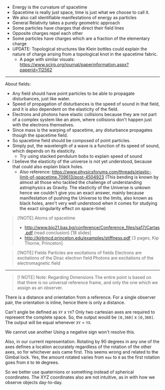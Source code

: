 - Energy is the curvature of spacetime
- Spacetime is really just space, time is just what we choose to call it.
- We also call identifiable manifestations of energy as particles
- General Relativity takes a purely geometric approach
- Some particles have charges that direct their field lines
- Opposite charges repel each other
- Some particles have charges which are a fraction of the elementary charge
- UPDATE: Topological structures like Klein bottles could explain the nature of charge arising from a topological knot in the spacetime fabric.
	- A page with similar visuals: https://www.scirp.org/journal/paperinformation.aspx?paperid=112562

---
About fields:
- Any field should have point particles to be able to propagate disturbances, just like water.
- Speed of propagation of disturbances is the speed of sound in that field, and it is also dependent on the elasticity of the field.
- Electrons and photons have elastic collisions because they are not part of a complex system like an atom, where collisions don't happen just with the electrons themselves.
- Since mass is the warping of spacetime, any disturbance propagates though the spacetime field.
- So spacetime field should be composed of point particles.
- Simply put, the wavelength of a wave is a function of its speed of sound, which depends on its elasticity.
	- Try using stacked pendulum bobs to explain speed of sound
- I believe the elasticity of the universe is not yet understood, because that could also explain black holes.
	- Also reference: https://www.physicsforums.com/threads/elastic-limit-of-spacetime.709613/post-4504923 (This bending is known by almost all those who tackled the challenge of understanding astrophysics as Gravity. The elasticity of the Universe is unkown hence we couldn't give you an exact answer, mainly because manifestation of pushing the Universe to the limits, also known as black holes, aren't very well understood when it comes for studying the exact singularity effect on space-time)

> [!NOTE] Atoms of spacetime
> - http://www.bio21.bas.bg/conference/Conference_files/sa17/Cartas.pdf (read conclusion) [18 slides]
> - http://kirkmcd.princeton.edu/examples/stiffness.pdf [3 pages, Kip Thorne, Princeton]

> [!NOTE] Fields
> Particles are excitations of fields
> Electrons are excitations of the Dirac electron field
> Photons are excitations of the electromagnetic field

--- 

>[! NOTE] Note: Regarding Dimensions
>The entire point is based on that there is no universal reference frame, and only the one which we assign as an observer.

There is a distance and orientation from a reference.
For a single observer pair, the orientation is inline, hence there is only a distance.

Can't angle be defined as `XY` x `YX`? Only two cartesian axes are required to represent the complete space.
So, the output would be `[0,360]` x `[0,360]`.
The output will be equal whenever `XY` = `YX`.

We cannot use another
Using a negative sign won't resolve this.

Also, in our current representation. Rotating by 90 degrees in any one of the axes defines a location accurately regardless of the rotation of the other axes, so for whichever axis came first. This seems wrong and related to the Gimbal lock.
Yes, the amount rotated varies from `max` to `0` as the first rotation goes from `0` to `90` degrees.

So we better use quaternions or something instead of spherical coordinates.
The XYZ coordinates also are not intuitive, as in with how we observe objects day-to-day.